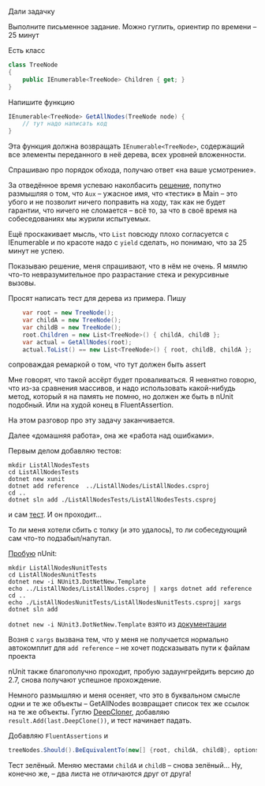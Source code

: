 Дали задачку 

Выполните письменное задание. Можно гуглить, ориентир по времени – 25 минут

Есть класс
```csharp
class TreeNode
{
    public IEnumerable<TreeNode> Children { get; }
}
```

Напишите функцию

```csharp
IEnumerable<TreeNode> GetAllNodes(TreeNode node) {
    // тут надо написать код
}
```

Эта функция должна возвращать `IEnumerable<TreeNode>`, содержащий все элементы переданного в неё дерева, всех уровней вложенности.

Спрашиваю про порядок обхода, получаю ответ «на ваше усмотрение».

За отведённое время успеваю наколбасить [решение](https://github.com/askazakov/job-interview-1/commit/b21c931d0e404a36ff660516442dbd8baf2ccd5e), попутно размышляя о том, что `Aux` – ужасное имя, что «тестик» в Main – это убого и не позволит ничего поправить на ходу, так как не будет гарантии, что ничего не сломается – всё то, за что в своё время на собеседованиях мы журили испытуемых.

Ещё проскакивает мысль, что `List` повсюду плохо согласуется с IEnumerable и по красоте надо с `yield` сделать, но понимаю, что за 25 минут не успею.

Показываю решение, меня спрашивают, что в нём не очень. Я мямлю что-то невразумительное про разрастание стека и рекурсивные вызовы.

Просят написать тест для дерева из примера. Пишу 
```csharp
    var root = new TreeNode();
    var childA = new TreeNode();
    var childB = new TreeNode();
    root.Children = new List<TreeNode>() { childA, childB };
    var actual = GetAllNodes(root);
    actual.ToList() == new List<TreeNode>() { root, childB, childA };
```
сопроваждая ремаркой о том, что тут должен быть assert

Мне говорят, что такой ассёрт будет проваливаться.
Я невнятно говорю, что из-за сравнения массивов, и надо использовать какой-нибудь метод, который я на память не помню, но должен же быть в nUnit подобный. Или на худой конец в FluentAssertion.

На этом разговор про эту задачу заканчивается.

Далее «домашняя работа», она же «работа над ошибками».

Первым делом добавляю тестов:
```
mkdir ListAllNodesTests
cd ListAllNodesTests 
dotnet new xunit
dotnet add reference  ../ListAllNodes/ListAllNodes.csproj
cd ..
dotnet sln add ./ListAllNodesTests/ListAllNodesTests.csproj
```
и сам [тест](https://github.com/askazakov/job-interview-1/commit/5b424cfc0d9aec5536479c5daf17b27673631b9b). И он проходит...

То ли меня хотели сбить с толку (и это удалось), то ли собеседующий сам что-то подзабыл/напутал.

[Пробую](https://github.com/askazakov/job-interview-1/commit/68dc9a84f1dab62b858791d52abd26bb1bc1e9b7) nUnit:
```
mkdir ListAllNodesNunitTests
cd ListAllNodesNunitTests
dotnet new -i NUnit3.DotNetNew.Template
echo ../ListAllNodes/ListAllNodes.csproj | xargs dotnet add reference
cd ..
echo ./ListAllNodesNunitTests/ListAllNodesNunitTests.csproj| xargs dotnet sln add
```

`dotnet new -i NUnit3.DotNetNew.Template` взято из [документации](https://docs.nunit.org/articles/nunit/getting-started/dotnet-core-and-dotnet-standard.html#install-the-nunit-project-template)

Возня с `xargs` вызвана тем, что у меня не получается нормально автокомплит для 
`add reference` – не хочет подсказывать пути к файлам проекта

nUnit также благополучно проходит, пробую задаунгрейдить версию до 2.7,
снова получают успешное прохождение.

Немного размышляю и меня осеняет, что это в буквальном смысле одни и те же объекты –
GetAllNodes возвращает список тех же ссылок на те же объекты.
Гуглю [DeepCloner](https://www.nuget.org/packages/DeepCloner/), добавляю `result.Add(last.DeepClone())`,
и тест начинает падать.

Добавляю `FluentAssertions` и
```c#
treeNodes.Should().BeEquivalentTo(new[] {root, childA, childB}, options => options.WithStrictOrdering());
```
Тест зелёный. Меняю местами `childA` и `childB` – снова зелёный...
Ну, конечно же, – два листа не отличаются друг от друга!